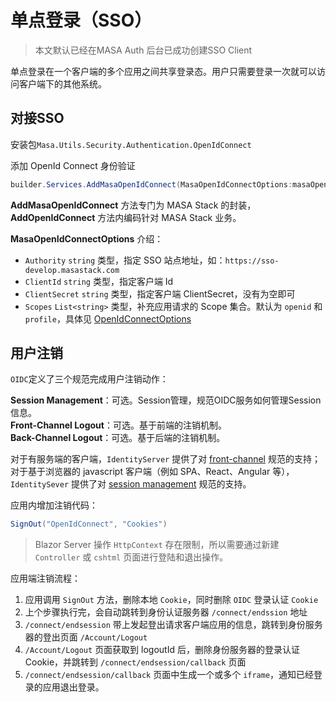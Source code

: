 # 单点登录（SSO）

> 本文默认已经在MASA Auth 后台已成功创建SSO Client

单点登录在一个客户端的多个应用之间共享登录态。用户只需要登录一次就可以访问客户端下的其他系统。

## 对接SSO

安装包`Masa.Utils.Security.Authentication.OpenIdConnect`

添加 OpenId Connect 身份验证

```csharp
builder.Services.AddMasaOpenIdConnect(MasaOpenIdConnectOptions:masaOpenIdConnectOptions);
```

**AddMasaOpenIdConnect** 方法专门为 MASA Stack 的封装，**AddOpenIdConnect** 方法内编码针对 MASA Stack 业务。

**MasaOpenIdConnectOptions** 介绍：

* `Authority` `string` 类型，指定 SSO 站点地址，如：`https://sso-develop.masastack.com`
* `ClientId` `string` 类型，指定客户端 Id
* `ClientSecret` `string` 类型，指定客户端 ClientSecret，没有为空即可
* `Scopes` `List<string>` 类型，补充应用请求的 Scope 集合。默认为 `openid` 和 `profile`，具体见 [OpenIdConnectOptions](https://github.com/dotnet/aspnetcore/blob/3ea008c80d5cc63de7f90ddfd6823b7b006251ff/src/Security/Authentication/OpenIdConnect/src/OpenIdConnectOptions.cs#L42)

## 用户注销

`OIDC`定义了三个规范完成用户注销动作：

**Session Management**：可选。Session管理，规范OIDC服务如何管理Session信息。  
**Front-Channel Logout**：可选。基于前端的注销机制。  
**Back-Channel Logout**：可选。基于后端的注销机制。

对于有服务端的客户端，`IdentityServer` 提供了对 [front-channel](https://openid.net/specs/openid-connect-frontchannel-1_0.html) 规范的支持；对于基于浏览器的 javascript 客户端（例如 SPA、React、Angular 等），`IdentitySever` 提供了对 [session management](https://openid.net/specs/openid-connect-session-1_0.html) 规范的支持。

应用内增加注销代码：

```csharp
SignOut("OpenIdConnect", "Cookies")
```

> Blazor Server 操作 `HttpContext` 存在限制，所以需要通过新建 `Controller` 或 `cshtml` 页面进行登陆和退出操作。

应用端注销流程：

1. 应用调用 `SignOut` 方法，删除本地 `Cookie`，同时删除 `OIDC` 登录认证 `Cookie`
2. 上个步骤执行完，会自动跳转到身份认证服务器 `/connect/endssion` 地址
3. `/connect/endsession` 带上发起登出请求客户端应用的信息，跳转到身份服务器的登出页面 `/Account/Logout`
4. `/Account/Logout` 页面获取到 logoutId 后，删除身份服务器的登录认证 Cookie，并跳转到 `/connect/endsession/callback` 页面
5. `/connect/endsession/callback` 页面中生成一个或多个 `iframe`，通知已经登录的应用退出登录。

